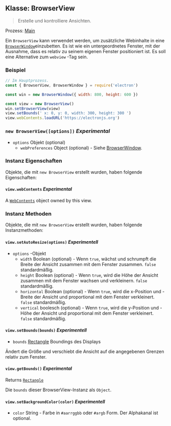 ## Klasse: BrowserView

> Erstelle und kontrolliere Ansichten.

Prozess: [Main](../glossary.md#main-process)

Ein `BrowserView` kann verwendet werden, um zusätzliche Webinhalte in eine [`BrowserWindow`](browser-window.md)einzubetten. Es ist wie ein untergeordnetes Fenster, mit der Ausnahme, dass es relativ zu seinem eigenen Fenster positioniert ist. Es soll eine Alternative zum `webview` -Tag sein.

### Beispiel

```javascript
// Im Hauptprozess.
const { BrowserView, BrowserWindow } = require('electron')

const win = new BrowserWindow({ width: 800, height: 600 })

const view = new BrowserView()
win.setBrowserView(view)
view.setBounds(' x: 0, y: 0, width: 300, height: 300 ')
view.webContents.loadURL('https://electronjs.org')
```

### `new BrowserView([options])` _Experimental_

* `options` Objekt (optional)
  * `webPreferences` Object (optional) - Siehe [BrowserWindow](browser-window.md).

### Instanz Eigenschaften

Objekte, die mit `new BrowserView` erstellt wurden, haben folgende Eigenschaften:

#### `view.webContents` _Experimental_

A [`WebContents`](web-contents.md) object owned by this view.

### Instanz Methoden

Objekte, die mit `new BrowserView` erstellt wurden, haben folgende Instanzmethoden:

#### `view.setAutoResize(options)` _Experimentell_

* `options` -Objekt
  * `width` Boolean (optional) - Wenn `true`, wächst und schrumpft die Breite der Ansicht zusammen mit dem Fenster zusammen. `false` standardmäßig.
  * `height` Boolean (optional) - Wenn `true`, wird die Höhe der Ansicht zusammen mit dem Fenster wachsen und verkleinern. `false` standardmäßig.
  * `horizontal` Boolean (optional) - Wenn `true`, wird die x-Position und -Breite der Ansicht und proportional mit dem Fenster verkleinert. `false` standardmäßig.
  * `vertical` boolesch (optional) - Wenn `true`, wird die y-Position und -Höhe der Ansicht und proportional mit dem Fenster verkleinert. `false` standardmäßig.

#### `view.setBounds(bounds)` _Experimentell_

* `bounds` [Rectangle](structures/rectangle.md) Boundings des Displays

Ändert die Größe und verschiebt die Ansicht auf die angegebenen Grenzen relativ zum Fenster.

#### `view.getBounds()` _Experimental_

Returns [`Rectangle`](structures/rectangle.md)

Die `bounds` dieser BrowserView-Instanz als `Object`.

#### `view.setBackgroundColor(color)` _Experimentell_

* `color` String - Farbe in `#aarrggbb` oder `#argb` Form. Der Alphakanal ist optional.
